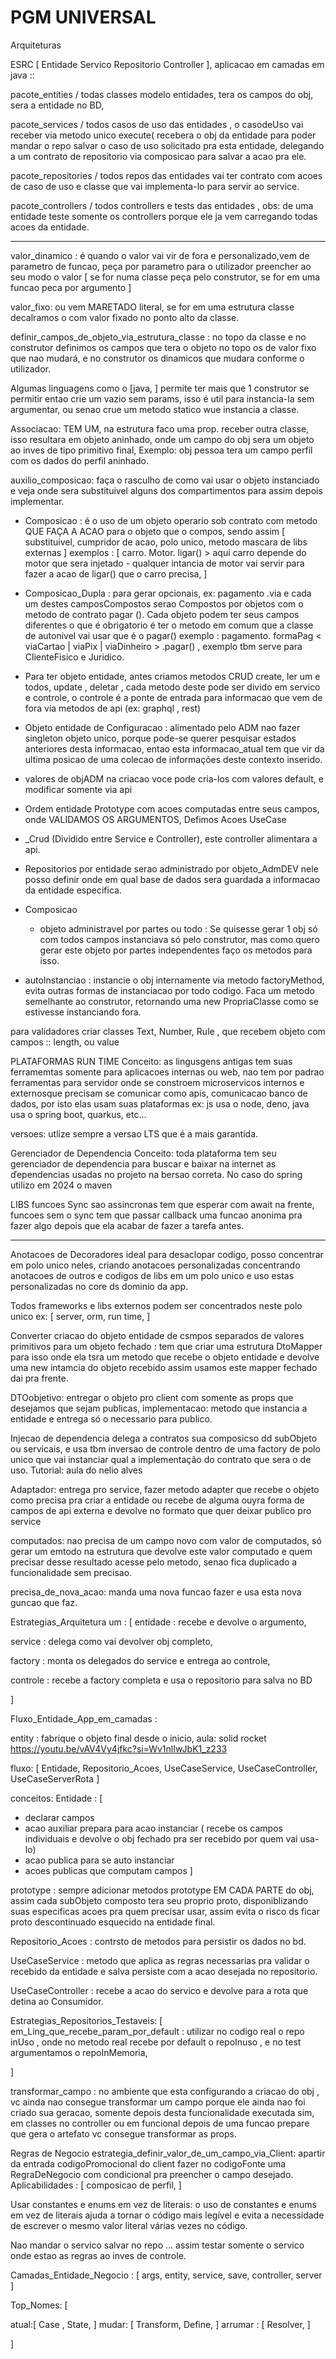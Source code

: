 # PGM UNIVERSAL

Arquiteturas

ESRC [ Entidade Servico Repositorio Controller ], aplicacao em camadas em java ::

pacote_entities / todas classes modelo entidades, tera os campos do obj, sera a entidade no BD,

pacote_services / todos casos de uso das entidades , o casodeUso vai receber via metodo unico execute( recebera o obj da entidade para poder mandar o repo salvar o caso de uso solicitado pra esta entidade,  delegando a um contrato de repositorio via composicao para salvar a acao pra ele.

pacote_repositories / todos repos das entidades vai ter contrato com acoes de caso de uso e classe que vai implementa-lo para servir ao service.

pacote_controllers / todos controllers e tests das entidades , obs: de uma entidade teste somente os controllers porque ele ja vem carregando todas acoes da entidade.

---

valor_dinamico : é quando o valor vai vir de fora e personalizado,vem de parametro de funcao,  peça por parametro para o utilizador preencher ao seu modo o valor [ se for numa classe peça pelo construtor, se for em uma funcao peca por argumento ]

valor_fixo: ou vem MARETADO literal, se for em uma estrutura classe decalramos o com valor fixado no ponto alto da classe.

definir_campos_de_objeto_via_estrutura_classe :
no topo da classe e no construtor definimos os campos que tera o objeto no topo os de valor fixo que nao mudará, e no construtor os dinamicos que mudara conforme o utilizador.

Algumas linguagens como o [java, ] permite ter mais que 1 construtor se permitir entao crie um vazio sem params, isso é util para instancia-la sem argumentar, ou senao crue um metodo statico wue instancia a classe.

Associacao: TEM UM, na estrutura faco uma prop. receber outra classe, isso resultara em objeto aninhado, onde um campo do obj sera um objeto ao inves de tipo primitivo final,
Exemplo: obj pessoa tera um campo perfil com os dados do perfil aninhado.

auxilio_composicao: faça o rasculho de como vai usar o objeto instanciado e veja onde sera substituivel alguns dos compartimentos para assim depois implementar.

- Composicao : é o uso de um objeto operario sob contrato com metodo QUE FAÇA A ACAO para o objeto que o compos, sendo assim [ substituivel, cumpridor de acao, polo unico, metodo mascara de libs externas ]
exemplos : [ carro. Motor. ligar() > aqui carro depende do motor que sera injetado - qualquer intancia de motor vai servir para fazer a acao de ligar() que o carro precisa, ]

- Composicao_Dupla : para gerar opcionais, ex: pagamento  .via <este com os atributos que serao opcoes > e cada um destes camposCompostos serao Compostos por objetos com o metodo de contrato pagar (). Cada objeto podem ter seus campos diferentes o que é obrigatorio é ter o metodo em comum que a classe de autonivel vai usar que é o pagar() exemplo : pagamento.  formaPag < viaCartao | viaPix | viaDinheiro > .pagar() , exemplo tbm serve para ClienteFisico e Juridico.

- Para ter objeto entidade, antes criamos metodos CRUD create, ler um e todos, update , deletar , cada metodo deste pode ser divido em servico e controle, o controle é a ponte de entrada para informacao que vem de fora via metodos de api (ex: graphql , rest)

- Objeto entidade de Configuracao : alimentado pelo ADM
nao fazer singleton objeto unico, porque pode-se querer pesquisar estados anteriores desta informacao, entao esta informacao_atual tem que vir da ultima posicao de uma colecao de informações deste contexto inserido.

- valores de objADM na criacao voce pode cria-los com valores default, e modificar somente via api

- Ordem entidade Prototype com acoes computadas entre seus campos, onde VALIDAMOS OS ARGUMENTOS, Defimos Acoes UseCase
- _Crud (Dividido entre Service e Controller), este controller alimentara a api.

- Repositorios por entidade serao administrado por objeto_AdmDEV nele posso definir onde em qual base de dados sera guardada a informacao da entidade especifica.

- Composicao
  - objeto administravel por partes ou todo : Se quisesse gerar 1 obj só com todos campos instanciava só pelo construtor, mas como quero gerar este objeto por partes independentes faço os metodos para isso.

- autoInstanciao : instancie o obj internamente via metodo factoryMethod, evita outras formas de instanciacao por todo codigo.
Faca um metodo semelhante ao construtor, retornando uma new PropriaClasse como se estivesse instanciando fora.

para validadores criar classes Text, Number, Rule , que recebem objeto com campos :: length, ou value

PLATAFORMAS RUN TIME
Conceito: as lingusgens antigas tem suas ferramemtas somente para aplicacoes internas ou web, nao tem por padrao ferramentas para servidor onde se constroem microservicos internos e externosque precisam se comunicar como apis, comunicacao banco de dados, por isto elas usam suas plataformas ex: js usa o node, deno, java usa o spring boot, quarkus, etc...

versoes: utlize sempre a versao LTS que é a mais garantida.

Gerenciador de Dependencia
Conceito: toda plataforma tem seu gerenciador de dependencia para buscar e baixar na internet as ďependencias usadas no projeto na bersao correta.
No caso do spring utilizo em 2024 o maven

LIBS
funcoes Sync sao assincronas tem que esperar com await na frente, funcoes sem o sync tem que passar callback uma funcao anonima pra fazer algo depois que ela acabar de fazer a tarefa antes.

---

Anotacoes de Decoradores  ideal para desaclopar codigo, posso concentrar em polo unico neles, criando anotacoes personalizadas concentrando anotacoes de outros e codigos de libs em um polo unico e uso estas personalizadas no core ds dominio da app.

Todos frameworks e libs externos podem ser concentrados neste polo unico ex: [
server, orm, run time,
]

Converter criacao do objeto entidade de csmpos separados de valores primitivos para um objeto fechado : tem que criar uma estrutura DtoMapper para isso onde ela tsra um metodo que recebe o objeto entidade e devolve uma new intamcia do objeto recebido assim usamos este mapper fechado dai pra frente.


DTOobjetivo: entregar o objeto pro client com somente as props que desejamos que sejam publicas,
implementacao:  metodo que instancia a entidade e entrega só o necessario para publico.

Injecao de dependencia  delega a contratos sua composicso dd subObjeto ou servicais, e usa tbm inversao de controle dentro de uma factory de polo unico que vai instanciar qual a implementação do contrato que sera o de uso.
Tutorial: aula do nelio alves

Adaptador: entrega pro service, fazer metodo adapter que recebe o objeto como precisa pra criar a entidade ou recebe de alguma ouyra forma de campos de api externa e devolve no formato que quer deixar publico pro service

computados: nao precisa de um campo novo com valor de computados, só gerar um emtodo na estrutura que devolve este valor computado e quem precisar desse resultado acesse pelo metodo, senao fica duplicado a funcionalidade sem precisao.

precisa_de_nova_acao: manda uma nova funcao fazer e usa esta nova guncao que faz.

Estrategias_Arquitetura
um : [
entidade : recebe e devolve o argumento,

service : delega como vai devolver obj completo,

factory : monta os delegados do service e entrega ao controle,

controle : recebe a factory completa e usa o repositorio para salva no BD


]

Fluxo_Entidade_App_em_camadas :

entity : fabrique o objeto final desde o inicio,
aula: solid rocket https://youtu.be/vAV4Vy4jfkc?si=Wv1nlIwJbK1_z233


fluxo: [ Entidade, Repositorio_Acoes, UseCaseService, UseCaseController, UseCaseServerRota ]

conceitos:
Entidade : [
- declarar campos
- acao auxiliar prepara para acao instanciar ( recebe os campos individuais e devolve o obj fechado pra ser recebido por quem vai usa-lo)
- acao publica para se auto instanciar
- acoes publicas que computam campos
]

prototype : sempre adicionar metodos prototype EM CADA PARTE do obj, assim cada subObjeto composto tera seu proprio proto, disponiblizando suas especificas acoes pra quem precisar usar, assim evita o risco ds ficar proto descontinuado esquecido na entidade final.

Repositorio_Acoes : contrsto de metodos para persistir os dados no bd.

UseCaseService : metodo que aplica as regras necessarias pra validar o recebido da entidade e salva  persiste com a acao desejada  no repositorio.

UseCaseController : recebe a acao do servico e devolve para a rota que detina ao Consumidor.

Estrategias_Repositorios_Testaveis: [
em_Ling_que_recebe_param_por_default :
 utilizar no codigo real o repo inUso , onde no metodo real  recebe por default o repoInuso , e no test argumentamos o repoInMemoria,

]

transformar_campo : no ambiente que esta configurando a criacao do obj , vc ainda nao consegue transformar um campo porque ele ainda nao foi criado sua geracao, somente depois desta funcionalidade executada sim,
em classes no  controller ou em funcional depois de uma funcao prepare que gera o artefato vc consegue transformar as props.

Regras de Negocio
estrategia_definir_valor_de_um_campo_via_Client: apartir da entrada codigoPromocional do client fazer no codigoFonte uma RegraDeNegocio com condicional pra preencher o campo desejado.
Aplicabilidades : [ composicao de perfil, ]

Usar constantes e enums em vez de literais: o uso de constantes e enums em vez de literais ajuda a tornar o código mais legível e evita a necessidade de escrever o mesmo valor literal várias vezes no código.

Nao mandar o servico salvar no repo ... assim testar somente o servico onde estao as regras ao inves de controle.

Camadas_Entidade_Negocio : [ args, entity, service, save, controller, server ]


Top_Nomes: [

atual:[  Case , State,  ]
mudar: [ Transform, Define,  ]
arrumar : [ Resolver,  ]

]







